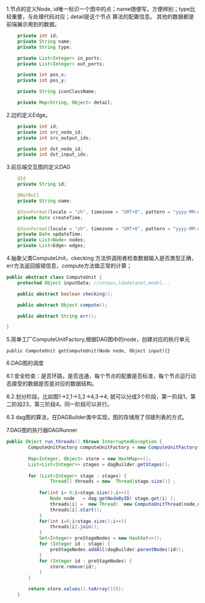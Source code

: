 1.节点的定义Node, id唯一标识一个图中的点；name随便写，方便辨别；type比较重要，与处理代码对应；detail是这个节点
算法的配置信息。 其他的数据都是前端展示用到的数据。  
```java
    private int id;
    private String name;
    private String type;

    private List<Integer> in_ports;
    private List<Integer> out_ports;

    private int pos_x;
    private int pos_y;

    private String iconClassName;

    private Map<String, Object> detail;   

```
2.边的定义Edge。
```java
    private int id;
    private int src_node_id;
    private int src_output_idx;

    private int dst_node_id;
    private int dst_input_idx;


```

3.前后端交互图的定义DAG
```java
    @Id
    private String id;

    @NotNull
    private String name;

    @JsonFormat(locale = "zh", timezone = "GMT+8", pattern = "yyyy-MM-dd HH:mm:ss")
    private Date createTime;

    @JsonFormat(locale = "zh", timezone = "GMT+8", pattern = "yyyy-MM-dd HH:mm:ss")
    private Date updateTime;
    private List<Node> nodes;
    private List<Edge> edges;


```

4.抽象父类ComputeUnit，ckecking 方法供调用者检查数据输入是否类型正确，err方法返回报错信息，compute方法做正常的计算；
```java
public abstract class ComputeUnit {
    protected Object inputData; //corpus,ldadataset,model...

    public abstract boolean checking();

    public abstract Object compute();

    public abstract String err();

}
```


5.简单工厂ComputeUnitFactory,根据DAG图中的node，创建对应的执行单元
```
public ComputeUnit getComputeUnit(Node node, Object input){}

```

6.DAG图的调度

6.1.安全检查：是否环路，是否连通，每个节点的配置是否标准，每个节点运行动态接受的数据是否是对应的数据结构。


6.2.划分阶段，比如图1->2,1->3,2->4,3->4; 就可以分成3个阶段，第一阶段1，第二阶段23，第三阶段4。同一阶段可以并行。

6.3 dag图的算法，在DAGBuilder类中实现，图的存储用了邻接列表的方式。

7.DAG图的执行器DAGRunner
```java
public Object run_threads() throws InterruptedException {
        ComputeUnitFactory computeUnitFactory = new ComputeUnitFactory();
        
        Map<Integer, Object> store = new HashMap<>();
        List<List<Integer>> stages = dagBuilder.getStages();
        
        for (List<Integer> stage : stages) {
                Thread[] threads = new  Thread[stage.size()] ;
                
            for(int i= 0;i<stage.size();i++){
                Node node   = dag.getNodeByID( stage.get(i) );
                threads[i] =  new Thread(  new ComputeUnitThread(node,dagBuilder,store))    ;
                threads[i].start();
            }
            for(int i=0;i<stage.size();i++){
                threads[i].join();
            }
            Set<Integer> preStageNodes = new HashSet<>();
            for (Integer id : stage) {
                preStageNodes.addAll(dagBuilder.parentNodes(id));
            }
            for (Integer id : preStageNodes) {
                store.remove(id);
            }
        }

        return store.values().toArray()[0];
    }

```
